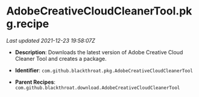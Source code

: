 # AdobeCreativeCloudCleanerTool.pkg.recipe

_Last updated 2021-12-23 19:58:07Z_

- **Description**: Downloads the latest version of Adobe Creative Cloud Cleaner Tool and creates a package.

- **Identifier**: `com.github.blackthroat.pkg.AdobeCreativeCloudCleanerTool`

- **Parent Recipes**: `com.github.blackthroat.download.AdobeCreativeCloudCleanerTool`